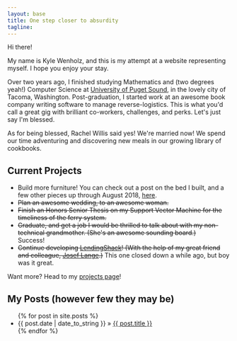 ```yaml
---
layout: base
title: One step closer to absurdity
tagline:
---
```


Hi there!

My name is Kyle Wenholz, and this is my attempt at a website representing
myself.  I hope you enjoy your stay.

Over two years ago, I finished studying Mathematics and (two degrees yeah!)
Computer Science at [University of Puget Sound](http://pugetsound.edu),
in the lovely city of Tacoma, Washington. Post-graduation, I started work
at an awesome book company writing software to manage reverse-logistics.
This is what you'd call a great gig with brilliant co-workers, challenges, 
and perks. Let's just say I'm blessed.

As for being blessed, Rachel Willis said yes!  We're married now!  We spend
our time adventuring and discovering new meals in our growing library of 
cookbooks.

## Current Projects ##
* Build more furniture! You can check out a post on the bed I built, and
a few other pieces up through August 2018, [here](/2015/10/31/platform-bed/).
* <strike>Plan an awesome wedding, to an awesome woman.</strike>
* <strike>Finish an Honors Senior Thesis on my Support Vector Machine for the 
timeliness of the ferry system.</strike>
* <strike>Graduate, and get a job I would be thrilled to talk about with my 
non-technical grandmother.  (She's an awesome sounding board.)</strike>  
Success!
* <strike>Continue developing [LendingShack](http://www.lendingshack.com)! (With the help of my great friend and colleague, 
[Josef Lange](http://www.josefdlange.com).)</strike> This one closed down a while ago, but boy was it great.

Want more?  Head to my [projects page](/projects)!

## My Posts (however few they may be) ##

<ul class="posts">
  {% for post in site.posts %}
    <li><span>{{ post.date | date_to_string }}</span> &raquo; <a href="{{ BASE_PATH }}{{ post.url }}">{{ post.title }}</a></li>
  {% endfor %}
</ul>

